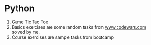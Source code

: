 # Python

1. Game Tic Tac Toe
2. Basics exercises are some random tasks from www.codewars.com solved by me.
3. Course exercises are sample tasks from bootcamp
